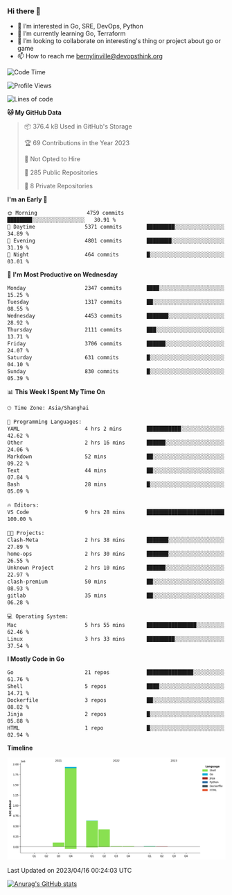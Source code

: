 ### Hi there 👋

- 👀 I’m interested in Go, SRE, DevOps, Python
- 🌱 I’m currently learning Go, Terraform
- 👯 I’m looking to collaborate on interesting's thing or project about go or game
- 📫 How to reach me bernylinville@devopsthink.org

<!--START_SECTION:waka-->
![Code Time](http://img.shields.io/badge/Code%20Time-223%20hrs%2058%20mins-blue)

![Profile Views](http://img.shields.io/badge/Profile%20Views-1-blue)

![Lines of code](https://img.shields.io/badge/From%20Hello%20World%20I%27ve%20Written-3.1%20million%20lines%20of%20code-blue)

**🐱 My GitHub Data** 

> 📦 376.4 kB Used in GitHub's Storage 
 > 
> 🏆 69 Contributions in the Year 2023
 > 
> 🚫 Not Opted to Hire
 > 
> 📜 285 Public Repositories 
 > 
> 🔑 8 Private Repositories 
 > 
**I'm an Early 🐤** 

```text
🌞 Morning                4759 commits        ████████░░░░░░░░░░░░░░░░░   30.91 % 
🌆 Daytime                5371 commits        █████████░░░░░░░░░░░░░░░░   34.89 % 
🌃 Evening                4801 commits        ████████░░░░░░░░░░░░░░░░░   31.19 % 
🌙 Night                  464 commits         █░░░░░░░░░░░░░░░░░░░░░░░░   03.01 % 
```
📅 **I'm Most Productive on Wednesday** 

```text
Monday                   2347 commits        ████░░░░░░░░░░░░░░░░░░░░░   15.25 % 
Tuesday                  1317 commits        ██░░░░░░░░░░░░░░░░░░░░░░░   08.55 % 
Wednesday                4453 commits        ███████░░░░░░░░░░░░░░░░░░   28.92 % 
Thursday                 2111 commits        ███░░░░░░░░░░░░░░░░░░░░░░   13.71 % 
Friday                   3706 commits        ██████░░░░░░░░░░░░░░░░░░░   24.07 % 
Saturday                 631 commits         █░░░░░░░░░░░░░░░░░░░░░░░░   04.10 % 
Sunday                   830 commits         █░░░░░░░░░░░░░░░░░░░░░░░░   05.39 % 
```


📊 **This Week I Spent My Time On** 

```text
🕑︎ Time Zone: Asia/Shanghai

💬 Programming Languages: 
YAML                     4 hrs 2 mins        ███████████░░░░░░░░░░░░░░   42.62 % 
Other                    2 hrs 16 mins       ██████░░░░░░░░░░░░░░░░░░░   24.06 % 
Markdown                 52 mins             ██░░░░░░░░░░░░░░░░░░░░░░░   09.22 % 
Text                     44 mins             ██░░░░░░░░░░░░░░░░░░░░░░░   07.84 % 
Bash                     28 mins             █░░░░░░░░░░░░░░░░░░░░░░░░   05.09 % 

🔥 Editors: 
VS Code                  9 hrs 28 mins       █████████████████████████   100.00 % 

🐱‍💻 Projects: 
Clash-Meta               2 hrs 38 mins       ███████░░░░░░░░░░░░░░░░░░   27.89 % 
home-ops                 2 hrs 30 mins       ███████░░░░░░░░░░░░░░░░░░   26.55 % 
Unknown Project          2 hrs 10 mins       ██████░░░░░░░░░░░░░░░░░░░   22.97 % 
clash-premium            50 mins             ██░░░░░░░░░░░░░░░░░░░░░░░   08.93 % 
gitlab                   35 mins             ██░░░░░░░░░░░░░░░░░░░░░░░   06.28 % 

💻 Operating System: 
Mac                      5 hrs 55 mins       ████████████████░░░░░░░░░   62.46 % 
Linux                    3 hrs 33 mins       █████████░░░░░░░░░░░░░░░░   37.54 % 
```

**I Mostly Code in Go** 

```text
Go                       21 repos            ███████████████░░░░░░░░░░   61.76 % 
Shell                    5 repos             ████░░░░░░░░░░░░░░░░░░░░░   14.71 % 
Dockerfile               3 repos             ██░░░░░░░░░░░░░░░░░░░░░░░   08.82 % 
Jinja                    2 repos             █░░░░░░░░░░░░░░░░░░░░░░░░   05.88 % 
HTML                     1 repo              █░░░░░░░░░░░░░░░░░░░░░░░░   02.94 % 
```



**Timeline**

![Lines of Code chart](https://raw.githubusercontent.com/bernylinville/bernylinville/main/assets/bar_graph.png)


 Last Updated on 2023/04/16 00:24:03 UTC
<!--END_SECTION:waka-->

[![Anurag's GitHub stats](https://github-readme-stats.vercel.app/api?username=bernylinville)](https://github.com/anuraghazra/github-readme-stats)


<!--
**kylechou-dunk/kylechou-dunk** is a ✨ _special_ ✨ repository because its `README.md` (this file) appears on your GitHub profile.

Here are some ideas to get you started:

- 🔭 I’m currently working on ...
- 🌱 I’m currently learning ...
- 👯 I’m looking to collaborate on ...
- 🤔 I’m looking for help with ...
- 💬 Ask me about ...
- 📫 How to reach me: ...
- 😄 Pronouns: ...
- ⚡ Fun fact: ...
-->
